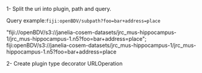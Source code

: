 1- Split the uri into plugin, path and query.

Query example:`fiji:openBDV/subpath?foo=bar+address=place`

"fiji://openBDV/s3://janelia-cosem-datasets/jrc_mus-hippocampus-1/jrc_mus-hippocampus-1.n5?foo=bar+address=place";
fiji:openBDV/s3://janelia-cosem-datasets/jrc_mus-hippocampus-1/jrc_mus-hippocampus-1.n5?foo=bar+address=place

2- Create plugin type decorator URLOperation
